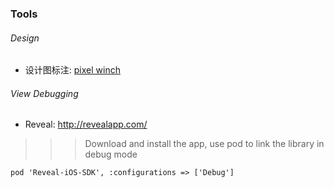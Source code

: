 
### Tools
###### Design
* 设计图标注: [pixel winch](http://www.ricciadams.com/projects/pixel-winch)

###### View Debugging
* Reveal: http://revealapp.com/

>>> Download and install the app, use pod to link the library in debug mode
```
pod 'Reveal-iOS-SDK', :configurations => ['Debug']
```
